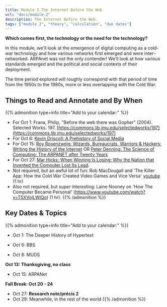 ```yaml
---
title: Module 2 The Internet Before the Web
url: "docs/module-2"
description: The Internet Before the Web.
tags: ["module 2", "theory", "calculation", "due dates"]
---
```


**Which comes first, the technology or the need for the technology?**

In this module, we'll look at the emergence of digital computing as a cold-war technology and how various networks first emerged and were inter-networked. ARPAnet was not the only contender! We'll look at how various standards emerged and the political and social contexts of their deployment.

The time period explored will roughly correspond with that period of time from the 1950s to the 1980s, more or less overlapping with the Cold War.

## Things to Read and Annotate and By When
{{% admonition type=info title="Add to your calendar:" %}}
+ For Oct 1: Frana, Philip, "Before the web there was Gopher" (2004). Selected Works. 197. 
[https://commons.lib.jmu.edu/selectedworks/197](https://commons.lib.jmu.edu/selectedworks/197)
+ For Oct 6: [Kevin Driscoll: A Prehistory of Social Media](https://issues.org/prehistory-social-media-modem-world-driscoll)
+ For Oct 15: [Roy Rosenzweig: Wizards, Bureaucrats, Warriors & Hackers: Writing the History of the Internet](https://rrchnm.org/essays/wizards-bureaucrats-warriors-hackers-writing-the-history-of-the-internet/) OR [Peter Denning: The Science of Computing: The ARPANET after Twenty Years](https://www-jstor-org.proxy.library.carleton.ca/stable/27856002?seq=1)
+ For Oct 27: [Mar Hicks: When Winning Is Losing: Why the Nation that Invented the Computer Lost Its Lead](https://www.computer.org/csdl/magazine/co/2018/10/mco2018100048/17D45WHONln).
+ Not required, but an awful lot of fun: Rob MacDougall and 'The Killer App: How the Cold War Created Video Games and Vice Versa' [youtube](https://www.youtube.com/watch?v=_otw7hWq58A) (1 hr)
+ Also not required, but super interesting: Laine Nooney on 'How The Computer Became Personal' (https://www.youtube.com/watch?v=T5XVojLWIQo) (1 hr). 
{{% /admonition %}}

## Key Dates & Topics

{{% admonition type=info title="Add to your calendar:" %}}

- Oct 1: The Deeper History of Hypertext

- Oct 6: BBS 
- Oct 8: MUDS 
 
**Oct 13: Thanksgiving, no class**
- Oct 15: ARPANet 

**Fall Break: Oct 20 - 24**

- Oct 27: **Research note/précis 2**
- Oct 29: Meanwhile, in the rest of the world
{{% /admonition %}}
